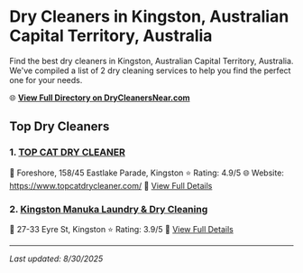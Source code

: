 # Dry Cleaners in Kingston, Australian Capital Territory, Australia

Find the best dry cleaners in Kingston, Australian Capital Territory, Australia. We've compiled a list of 2 dry cleaning services to help you find the perfect one for your needs.

🌐 **[View Full Directory on DryCleanersNear.com](https://drycleanersnear.com/city/Australia/Australian%20Capital%20Territory/Kingston)**

## Top Dry Cleaners

### 1. [TOP CAT DRY CLEANER](https://drycleanersnear.com/dryCleaner/68a2892ee025a3a8d28d37b1/top-cat-dry-cleaner)
📍 Foreshore, 158/45 Eastlake Parade, Kingston
⭐ Rating: 4.9/5
🌐 Website: https://www.topcatdrycleaner.com/
🔗 [View Full Details](https://drycleanersnear.com/dryCleaner/68a2892ee025a3a8d28d37b1/top-cat-dry-cleaner)

### 2. [Kingston Manuka Laundry & Dry Cleaning](https://drycleanersnear.com/dryCleaner/68a2893ce025a3a8d28d3991/kingston-manuka-laundry-dry-cleaning)
📍 27-33 Eyre St, Kingston
⭐ Rating: 3.9/5
🔗 [View Full Details](https://drycleanersnear.com/dryCleaner/68a2893ce025a3a8d28d3991/kingston-manuka-laundry-dry-cleaning)


---

*Last updated: 8/30/2025*
